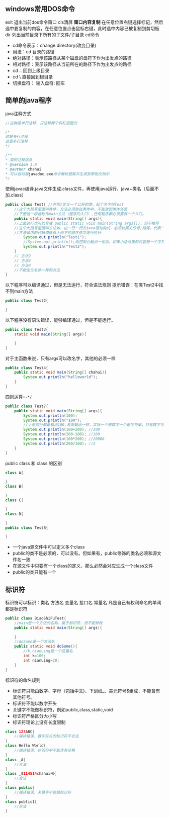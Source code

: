 ## windows常用DOS命令
exit 退出当前dos命令窗口
cls清屏
**窗口内容复制**  在任意位置右键选择标记，然后选中要复制的内容，在任意位置点击鼠标右键，此时选中内容已被复制到剪切板
dir 列出当前目录下所有的子文件/子目录
cd命令
* cd命令表示：change directory(改变目录)
* 用法：cd 目录的路径
* 绝对路径：表示该路径从某个磁盘的盘符下作为出发点的路径
* 相对路径：表示该路径从当前所在的路径下作为出发点的路径
* cd .. 回到上级目录
* cd \ 直接回到根目录
* 切换盘符： 输入盘符: 回车

## 简单的java程序
java注释方式
```java
//这种是单行注释，只注释两个斜杠后面的

/*
这是多行注释
这是多行注释
*/

/**
* 类的注释信息
* @version 1.0
* @author chahui
* 可以自动被javadoc.exe命令解析提取并生成到帮助文档中
*/

```

使用javac编译.java文件生成.class文件，再使用java运行。java+类名（后面不加.class）

```java
public class Test{ //声明/定义一个公开的类，起个名字叫Test
	//这个大括号里面叫类体，方法必须放在类体中，不能放到类体外面
	//下面这一段被称作main方法（程序的入口）,任何程序都必须要有一个入口。
	public static void main(String[] args){
	//上面这行也可以写成 public static void main(String args[])，但不推荐
	//这个大括号里面叫方法体，由一行一行的java语句构成，必须以英文分号;结尾，代表一条语句的结束
	//方法体内的代码遵循自上而下的顺序依次逐行执行
		System.out.println("Test1");
		//System.out.println();向控制台输出一句话，如果小括号里的内容是一个字符串的话必须使用英文双引号""括起来
		System.out.println("Test2");
	}
	// 方法2
	// 方法3
	// 方法4
	//不能定义名称一样的方法
}
```

以下程序可以编译通过，但是无法运行，符合语法规则
提示错误：在类Test2中找不到main方法
```java
public class Test2{

}
```

以下程序没有语法错误，能够编译通过，但是不能运行。
```java
public class Test3{
	static void main(String[] args){

	}
}
```

对于主函数来说，只有args可以改名字，其他的必须一样
```java
public class Test4{
	public static void main(String[] chahui){
		System.out.println("helloworld");
	}
}
```

四则运算`+-*/`
```java
public class Test7{
	public static void main(String[] args){
		System.out.println(100);
		System.out.println("100");
		//上面两行都是输出100,表面输出一样，实际一个是数字一个是字符串，只有数字可以进行+-*/的四则运算
		System.out.println(100+200); //300
		System.out.println(200-100); //100
		System.out.println(100*200); //20000
		System.out.println(200/100); //2
	}
}
```

public class 和 class 的区别
```java
class A{

}
class B{

}
class C{

}
class D{

}
public class Test8{

}
```
* 一个java源文件中可以定义多个class
* public的类不是必须的，可以没有。但如果有，public修饰的类名必须和源文件名一致
* 在源文件中只要有一个class的定义，那么必然会对应生成一个class文件
* public的类只能有一个

## 标识符
标识符可以标识：类名 方法名 变量名 接口名 常量名
凡是自己有权利命名的单词都是标识符
```java
public class BiaoShiFuTest{
	//main是一个方法的名称，属于标识符，但不能修改
	public static void main(String[] args){
	
	}
	//doSome是一个方法名
	public static void doSome(){
		//k,nianLing是一个变量名
		int k=100;
		int nianLing=20;
	}
}
```

标识符的命名规则
* 标识符只能由数字、字母（包括中文)、下划线_、美元符号$组成，不能含有其他符号。
* 标识符不能以数字开头
* 关键字不能做标识符，例如public,class,static,void
* 标识符严格区分大小写
* 标识符理论上没有长度限制

```java
class 123ABC{
	//编译错误，数字开头的标识符不合法
}
class Hello World{
	//编译错误，标识符中不能含有空格
}
class _A{
	//合法
}
class _$114514chahui弔{
	//合法
}
class public{
	//编译错误，关键字不能做标识符
}
class public1{
	//合法
}

```
